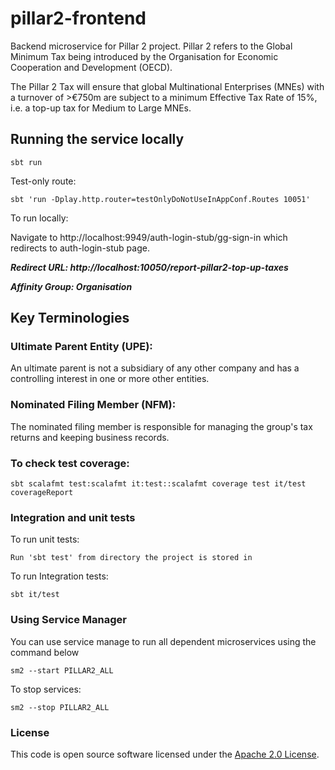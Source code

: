 # pillar2-frontend
Backend microservice for Pillar 2  project. Pillar 2 refers to the Global Minimum Tax being introduced by the Organisation for Economic Cooperation and Development (OECD).

The Pillar 2 Tax will ensure that global Multinational Enterprises (MNEs) with a turnover of >€750m are subject to a minimum Effective Tax Rate of 15%, i.e. a top-up tax for Medium to Large MNEs.

## Running the service locally

    sbt run
Test-only route:

    sbt 'run -Dplay.http.router=testOnlyDoNotUseInAppConf.Routes 10051'
To run locally:

Navigate to http://localhost:9949/auth-login-stub/gg-sign-in which redirects to auth-login-stub page.


***Redirect URL: http://localhost:10050/report-pillar2-top-up-taxes***

***Affinity Group: Organisation***

## Key Terminologies

### Ultimate Parent Entity (UPE):
An ultimate parent is not a subsidiary of any other company and has a controlling interest in one or more other entities.
### Nominated Filing Member (NFM):
The nominated filing member is responsible for managing the group's tax returns and keeping business records.
### To check test coverage:

`sbt scalafmt test:scalafmt it:test::scalafmt coverage test it/test coverageReport`

### Integration and unit tests

To run unit tests:

    Run 'sbt test' from directory the project is stored in
To run Integration tests:

    sbt it/test

### Using Service Manager

You can use service manage to run all dependent microservices using the command below

    sm2 --start PILLAR2_ALL
To stop services:

    sm2 --stop PILLAR2_ALL


### License

This code is open source software licensed under the [Apache 2.0 License]("http://www.apache.org/licenses/LICENSE-2.0.html").